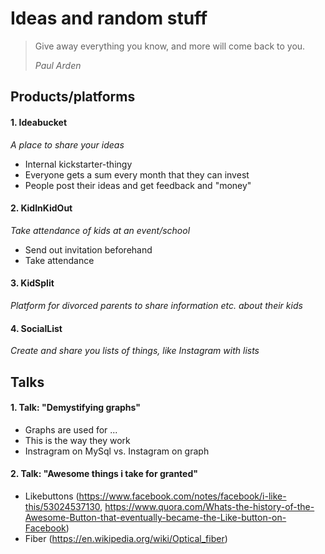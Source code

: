 # Ideas and random stuff

> Give away everything you know, and more will come back to you.
>  
> _Paul Arden_


## Products/platforms

#### 1. Ideabucket
_A place to share your ideas_
- Internal kickstarter-thingy
- Everyone gets a sum every month that they can invest
- People post their ideas and get feedback and "money"

#### 2. KidInKidOut
_Take attendance of kids at an event/school_
- Send out invitation beforehand
- Take attendance

#### 3. KidSplit
_Platform for divorced parents to share information etc. about their kids_

#### 4. SocialList
_Create and share you lists of things, like Instagram with lists_

## Talks

#### 1. Talk: "Demystifying graphs"
- Graphs are used for ...
- This is the way they work
- Instragram on MySql vs. Instagram on graph

#### 2. Talk: "Awesome things i take for granted"
- Likebuttons (https://www.facebook.com/notes/facebook/i-like-this/53024537130, https://www.quora.com/Whats-the-history-of-the-Awesome-Button-that-eventually-became-the-Like-button-on-Facebook)
- Fiber (https://en.wikipedia.org/wiki/Optical_fiber)

